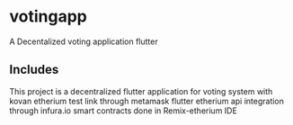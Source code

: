 # votingapp

A Decentalized voting application flutter

## Includes

This project is a decentralized flutter application for voting system
with kovan etherium test link through metamask
flutter etherium api integration through infura.io
smart contracts done in Remix-etherium IDE


